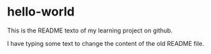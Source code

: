 # hello-world
This is the README texto of my learning project on github.

I have typing some text to change the content of the old README file.
